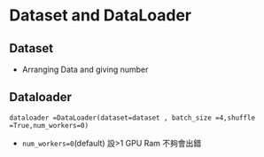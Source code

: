 # Dataset and DataLoader

## Dataset

+ Arranging Data and giving number

## Dataloader

`dataloader =DataLoader(dataset=dataset , batch_size =4,shuffle =True,num_workers=0)`

+ `num_workers=0`(default) 設>1 GPU Ram 不夠會出錯
